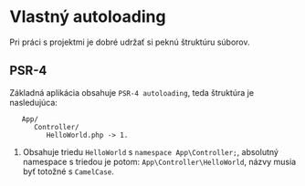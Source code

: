 # Vlastný autoloading

Pri práci s projektmi je dobré udržať si peknú štruktúru súborov.

## PSR-4

Základná aplikácia obsahuje `PSR-4 autoloading`, teda štruktúra je nasledujúca:

```
   App/
      Controller/
         HelloWorld.php -> 1.
```

1. Obsahuje triedu `HelloWorld` s `namespace App\Controller;`, absolutný namespace s triedou je potom:
   `App\Controller\HelloWorld`, názvy musia byť totožné s `CamelCase`.

